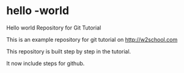 # hello -world
Hello world Repository for Git Tutorial

This is an example repository for git tutorial on http://w2school.com

This repository is built step by step in the tutorial.

It now include steps for github.
